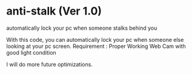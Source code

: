 # anti-stalk (Ver 1.0)
automatically lock your pc when someone stalks behind you


With this code, you can automatically lock your pc when someone else looking at your pc screen.
Requirement : Proper Working Web Cam with good light condition

I will do more future optimizations.
